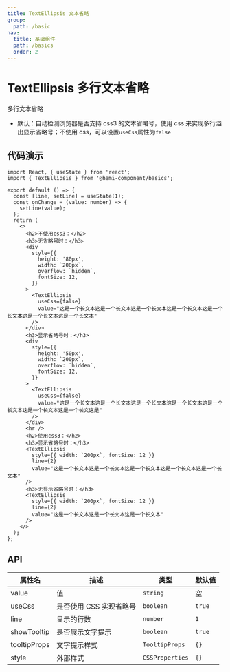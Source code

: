 ```yaml
---
title: TextEllipsis 文本省略
group:
  path: /basic
nav:
  title: 基础组件
  path: /basics
  order: 2
---
```


# TextEllipsis 多行文本省略

多行文本省略

- 默认：自动检测浏览器是否支持 css3 的文本省略号，使用 css 来实现多行溢出显示省略号；不使用 css，可以设置`useCss`属性为`false`

## 代码演示

```tsx
import React, { useState } from 'react';
import { TextEllipsis } from '@hemi-component/basics';

export default () => {
  const [line, setLine] = useState(1);
  const onChange = (value: number) => {
    setLine(value);
  };
  return (
    <>
      <h2>不使用css3：</h2>
      <h3>无省略号时：</h3>
      <div
        style={{
          height: '80px',
          width: `200px`,
          overflow: `hidden`,
          fontSize: 12,
        }}
      >
        <TextEllipsis
          useCss={false}
          value="这是一个长文本这是一个长文本这是一个长文本这是一个长文本这是一个长文本这是一个长文本这是一个长文本"
        />
      </div>
      <h3>显示省略号时：</h3>
      <div
        style={{
          height: '50px',
          width: `200px`,
          overflow: `hidden`,
          fontSize: 12,
        }}
      >
        <TextEllipsis
          useCss={false}
          value="这是一个长文本这是一个长文本这是一个长文本这是一个长文本这是一个长文本这是一个长文本这是一个长文这是"
        />
      </div>
      <hr />
      <h2>使用css3：</h2>
      <h3>显示省略号时：</h3>
      <TextEllipsis
        style={{ width: `200px`, fontSize: 12 }}
        line={2}
        value="这是一个长文本这是一个长文本这是一个长文本这是一个长文本这是一个长文本"
      />
      <h3>无显示省略号时：</h3>
      <TextEllipsis
        style={{ width: `200px`, fontSize: 12 }}
        line={2}
        value="这是一个长文本这是一个长文本这是一个长文本"
      />
    </>
  );
};
```

## API

| 属性名       | 描述                    | 类型            | 默认值 |
| ------------ | ----------------------- | --------------- | ------ |
| value        | 值                      | `string`        | 空     |
| useCss       | 是否使用 CSS 实现省略号 | `boolean`       | `true` |
| line         | 显示的行数              | `number`        | `1`    |
| showTooltip  | 是否展示文字提示        | `boolean`       | `true` |
| tooltipProps | 文字提示样式            | `TooltipProps`  | `{}`   |
| style        | 外部样式                | `CSSProperties` | `{}`   |

